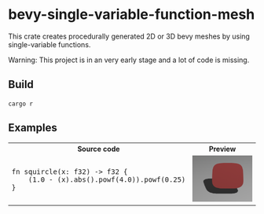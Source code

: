 # bevy-single-variable-function-mesh

This crate creates procedurally generated 2D or 3D bevy meshes by using
single-variable functions.

Warning: This project is in an very early stage and a lot of code is missing.

## Build

```
cargo r
```

## Examples

<table>

<tr><th>Source code</th><th>Preview</th></td>

<tr>
<td>
<pre>
fn squircle(x: f32) -> f32 {
    (1.0 - (x).abs().powf(4.0)).powf(0.25)
}
</pre>
</td>
<td><img src="images/squircle.png"></td>
</tr>

</table>
